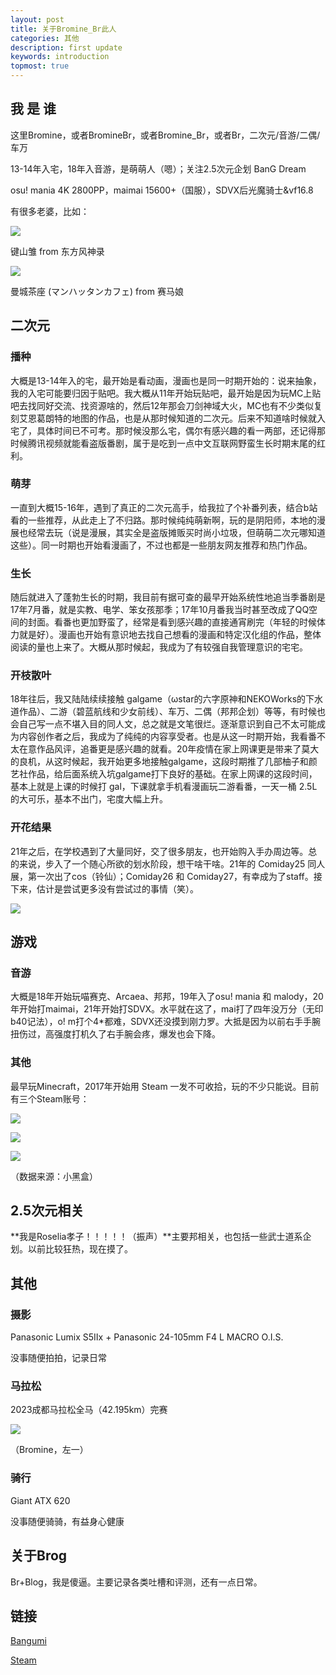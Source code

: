 ```yaml
---
layout: post
title: 关于Bromine_Br此人
categories: 其他
description: first update
keywords: introduction
topmost: true
---
```


## 我 是 谁
这里Bromine，或者BromineBr，或者Bromine_Br，或者Br，二次元/音游/二偶/车万

13-14年入宅，18年入音游，是萌萌人（嗯）；关注2.5次元企划 BanG Dream

osu! mania 4K 2800PP，maimai 15600+（国服），SDVX后光魔骑士&vf16.8

有很多老婆，比如：

![](/images/posts/kagiyama.png)

键山雏 from 东方风神录

![](/images/posts/cafe.jpg)

曼城茶座 (マンハッタンカフェ) from 赛马娘

## 二次元

### 播种

大概是13-14年入的宅，最开始是看动画，漫画也是同一时期开始的：说来抽象，我的入宅可能要归因于贴吧。我大概从11年开始玩贴吧，最开始是因为玩MC上贴吧去找同好交流、找资源啥的，然后12年那会刀剑神域大火，MC也有不少类似复刻艾恩葛朗特的地图的作品，也是从那时候知道的二次元。后来不知道啥时候就入宅了，具体时间已不可考。那时候没那么宅，偶尔有感兴趣的看一两部，还记得那时候腾讯视频就能看盗版番剧，属于是吃到一点中文互联网野蛮生长时期末尾的红利。

### 萌芽

一直到大概15-16年，遇到了真正的二次元高手，给我拉了个补番列表，结合b站看的一些推荐，从此走上了不归路。那时候纯纯萌新啊，玩的是阴阳师，本地的漫展也经常去玩（说是漫展，其实全是盗版摊贩买时尚小垃圾，但萌萌二次元哪知道这些）。同一时期也开始看漫画了，不过也都是一些朋友网友推荐和热门作品。

### 生长

随后就进入了蓬勃生长的时期，我目前有据可查的最早开始系统性地追当季番剧是17年7月番，就是实教、电学、笨女孩那季；17年10月番我当时甚至改成了QQ空间的封面。看番也更加野蛮了，经常是看到感兴趣的直接通宵刷完（年轻的时候体力就是好）。漫画也开始有意识地去找自己想看的漫画和特定汉化组的作品，整体阅读的量也上来了。大概从那时候起，我成为了有较强自我管理意识的宅宅。

### 开枝散叶

18年往后，我又陆陆续续接触 galgame（ωstar的六字原神和NEKOWorks的下水道作品）、二游（碧蓝航线和少女前线）、车万、二偶（邦邦企划）等等，有时候也会自己写一点不堪入目的同人文，总之就是文笔很烂。逐渐意识到自己不太可能成为内容创作者之后，我成为了纯纯的内容享受者。也是从这一时期开始，我看番不太在意作品风评，追番更是感兴趣的就看。20年疫情在家上网课更是带来了莫大的良机，从这时候起，我开始更多地接触galgame，这段时期推了几部柚子和颜艺社作品，给后面系统入坑galgame打下良好的基础。在家上网课的这段时间，基本上就是上课的时候打 gal，下课就拿手机看漫画玩二游看番，一天一桶 2.5L 的大可乐，基本不出门，宅度大幅上升。

### 开花结果

21年之后，在学校遇到了大量同好，交了很多朋友，也开始购入手办周边等。总的来说，步入了一个随心所欲的划水阶段，想干啥干啥。21年的 Comiday25 同人展，第一次出了cos（铃仙）；Comiday26 和 Comiday27，有幸成为了staff。接下来，估计是尝试更多没有尝试过的事情（笑）。

![](/images/posts/CD27.jpg)



## 游戏

### 音游

大概是18年开始玩喵赛克、Arcaea、邦邦，19年入了osu! mania 和 malody，20年开始打maimai，21年开始打SDVX。水平就在这了，mai打了四年没万分（无印b40记法），o! m打个4*都难，SDVX还没摸到刚力罗。大抵是因为以前右手手腕扭伤过，高强度打机久了右手腕会疼，爆发也会下降。

### 其他

最早玩Minecraft，2017年开始用 Steam 一发不可收拾，玩的不少只能说。目前有三个Steam账号：

![](/images/posts/Russia.jpg)

![](/images/posts/Turkey.jpg)

![](/images/posts/China.jpg)

（数据来源：小黑盒）



## 2.5次元相关

**我是Roselia孝子！！！！！（振声）**主要邦相关，也包括一些武士道系企划。以前比较狂热，现在摸了。



## 其他

### 摄影

Panasonic Lumix S5Ⅱx + Panasonic 24-105mm F4 L MACRO O.I.S.

没事随便拍拍，记录日常

### 马拉松

2023成都马拉松全马（42.195km）完赛

![](/images/posts/marathon.jpg)

（Bromine，左一）

### 骑行

Giant ATX 620

没事随便骑骑，有益身心健康



## 关于Brog

Br+Blog，我是傻逼。主要记录各类吐槽和评测，还有一点日常。



## 链接

[Bangumi](https://bangumi.tv/user/bromine)

[Steam](https://steamcommunity.com/id/Manhattan_Cafe/)
